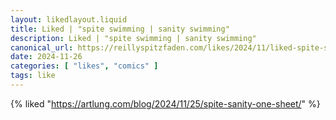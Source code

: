 ```yaml
---
layout: likedlayout.liquid
title: Liked | "spite swimming | sanity swimming"
description: Liked | "spite swimming | sanity swimming"
canonical_url: https://reillyspitzfaden.com/likes/2024/11/liked-spite-swimming-sanity-swimming/
date: 2024-11-26
categories: [ "likes", "comics" ]
tags: like
---
```


{% liked "https://artlung.com/blog/2024/11/25/spite-sanity-one-sheet/" %}
